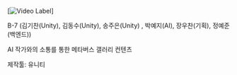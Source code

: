 [![Video Label](http://img.youtube.com/vi/mHRIRVEP9YI/0.jpg)]

B-7 (김기찬(Unity), 김동수(Unity), 송주은(Unity) , 박예지(AI), 장우찬(기획), 정예준(백엔드))

AI 작가와의 소통를 통한 메타버스 갤러리 컨텐츠

제작툴: 유니티
